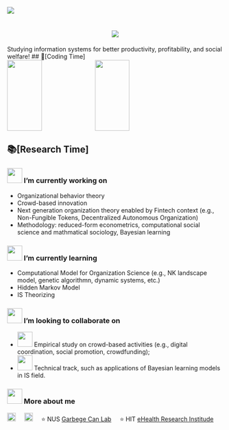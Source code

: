 <!-- visitor stats -->
  <img src="https://visitor-badge.glitch.me/badge?page_id=junyi.visitor-badge" /></div>

<h1 align="center">
    <img src="https://readme-typing-svg.herokuapp.com/?lines=print(%22Hey%2C%20There!%22)&center=true&size=27">
</h1>
Studying information systems for better productivity, profitability, and social welfare!
## 🌠[Coding Time]
<div>
    <img height="165" width="40%" align="left" src="https://github-readme-stats.vercel.app/api?username=GrandJune&theme=calm&show_icons=true" />
    <img height="165" width="40%" src="https://github-readme-stats.vercel.app/api/top-langs/?username=GrandJune&theme=calm&langs_count=6&layout=compact" />
</div>

## 📚[Research Time]
### <img src="https://raw.githubusercontent.com/alexnaiman/alexnaiman/master/resources/PusheenCompute.gif" height="35px" /> I’m currently working on
- Organizational behavior theory
- Crowd-based innovation
- Next generation organization theory enabled by Fintech context (e.g., Non-Fungible Tokens, Decentralized Autonomous Organization)
- Methodology: reduced-form econometrics, computational social science and mathmatical sociology, Bayesian learning
### <img src="https://raw.githubusercontent.com/alexnaiman/alexnaiman/master/resources/Confused_Dog.gif" height="35px" /> I’m currently learning
- Computational Model for Organization Science (e.g., NK landscape model, genetic algorithmn, dynamic systems, etc.)
- Hidden Markov Model
- IS Theorizing

### <img src="https://raw.githubusercontent.com/alexnaiman/alexnaiman/master/resources/cool_duck.gif" height="35px" /> I’m looking to collaborate on
- <img src="https://raw.githubusercontent.com/alexnaiman/alexnaiman/master/resources/party_parrot.gif" height="35px" /> Empirical study on crowd-based activities (e.g., digital coordination, social promotion, crowdfunding);
- <img src="https://raw.githubusercontent.com/alexnaiman/alexnaiman/master/resources/party_parrot.gif" height="35px" /> Technical track, such as applications of Bayesian learning models in IS field. 

### <img src="https://raw.githubusercontent.com/alexnaiman/alexnaiman/master/resources/bongocat.gif" height="35px" /> More about me

<a href="https://www.linkedin.com/in/junyi-li-018409105/"><img src="https://www.vectorlogo.zone/logos/linkedin/linkedin-icon.svg" width="20px" alt="linkedin"></a>
&nbsp; &nbsp;
<a href="mailto:junyi@comp.nus.edu.sg"><img src="https://www.vectorlogo.zone/logos/gmail/gmail-icon.svg" width="20px" alt="mail"></a> 
&nbsp; &nbsp;
⭐️ NUS [Garbege Can Lab](https://www.garbcan.com/team/junyi-li/)
&nbsp; &nbsp;
⭐️ HIT [eHealth Research Institude](http://ehealth.hit.edu.cn/2018/0516/c9176a208116/page.htm)
&nbsp; &nbsp;

<!-- dynamic contribution figure -->
<!-- div align="center"><img src="https://cdn.jsdelivr.net/gh/sun0225SUN/sun0225SUN/assets/github-contribution-grid-snake.svg" /></div -->
